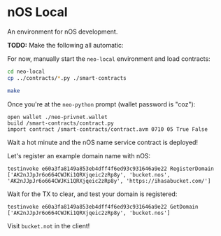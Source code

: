 # nOS Local

An environment for nOS development.

**TODO:** Make the following all automatic:

For now, manually start the `neo-local` environment and load contracts:

```sh
cd neo-local
cp ../contracts/*.py ./smart-contracts

make
```

Once you're at the `neo-python` prompt (wallet password is "coz"):

```
open wallet ./neo-privnet.wallet
build /smart-contracts/contract.py
import contract /smart-contracts/contract.avm 0710 05 True False
```

Wait a hot minute and the nOS name service contract is deployed!

Let's register an example domain name with nOS:

```
testinvoke e60a3fa8149a853eb4dff4f6ed93c931646a9e22 RegisterDomain ['AK2nJJpJr6o664CWJKi1QRXjqeic2zRp8y', 'bucket.nos', 'AK2nJJpJr6o664CWJKi1QRXjqeic2zRp8y', 'https://ihasabucket.com/']
```

Wait for the TX to clear, and test your domain is registered:

```
testinvoke e60a3fa8149a853eb4dff4f6ed93c931646a9e22 GetDomain ['AK2nJJpJr6o664CWJKi1QRXjqeic2zRp8y', 'bucket.nos']
```

Visit `bucket.not` in the client!

